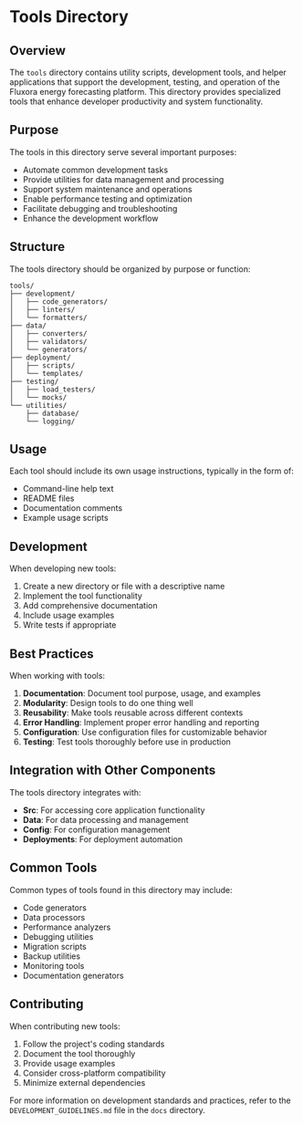 # Tools Directory

## Overview

The `tools` directory contains utility scripts, development tools, and helper applications that support the development, testing, and operation of the Fluxora energy forecasting platform. This directory provides specialized tools that enhance developer productivity and system functionality.

## Purpose

The tools in this directory serve several important purposes:

- Automate common development tasks
- Provide utilities for data management and processing
- Support system maintenance and operations
- Enable performance testing and optimization
- Facilitate debugging and troubleshooting
- Enhance the development workflow

## Structure

The tools directory should be organized by purpose or function:

```
tools/
├── development/
│   ├── code_generators/
│   ├── linters/
│   └── formatters/
├── data/
│   ├── converters/
│   ├── validators/
│   └── generators/
├── deployment/
│   ├── scripts/
│   └── templates/
├── testing/
│   ├── load_testers/
│   └── mocks/
└── utilities/
    ├── database/
    └── logging/
```

## Usage

Each tool should include its own usage instructions, typically in the form of:

- Command-line help text
- README files
- Documentation comments
- Example usage scripts

## Development

When developing new tools:

1. Create a new directory or file with a descriptive name
2. Implement the tool functionality
3. Add comprehensive documentation
4. Include usage examples
5. Write tests if appropriate

## Best Practices

When working with tools:

1. **Documentation**: Document tool purpose, usage, and examples
2. **Modularity**: Design tools to do one thing well
3. **Reusability**: Make tools reusable across different contexts
4. **Error Handling**: Implement proper error handling and reporting
5. **Configuration**: Use configuration files for customizable behavior
6. **Testing**: Test tools thoroughly before use in production

## Integration with Other Components

The tools directory integrates with:

- **Src**: For accessing core application functionality
- **Data**: For data processing and management
- **Config**: For configuration management
- **Deployments**: For deployment automation

## Common Tools

Common types of tools found in this directory may include:

- Code generators
- Data processors
- Performance analyzers
- Debugging utilities
- Migration scripts
- Backup utilities
- Monitoring tools
- Documentation generators

## Contributing

When contributing new tools:

1. Follow the project's coding standards
2. Document the tool thoroughly
3. Provide usage examples
4. Consider cross-platform compatibility
5. Minimize external dependencies

For more information on development standards and practices, refer to the `DEVELOPMENT_GUIDELINES.md` file in the `docs` directory.
